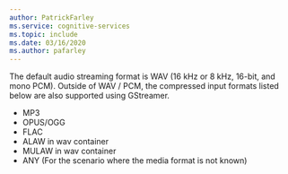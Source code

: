 ```yaml
---
author: PatrickFarley
ms.service: cognitive-services
ms.topic: include
ms.date: 03/16/2020
ms.author: pafarley
---
```


The default audio streaming format is WAV (16 kHz or 8 kHz, 16-bit, and mono PCM). Outside of WAV / PCM, the compressed input formats listed below are also supported
using GStreamer.

- MP3
- OPUS/OGG
- FLAC
- ALAW in wav container
- MULAW in wav container
- ANY (For the scenario where the media format is not known)
